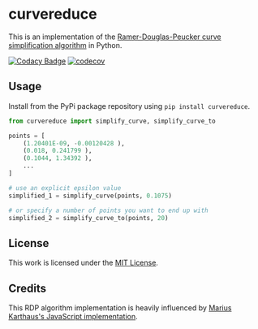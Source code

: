 # curvereduce

This is an implementation of the [Ramer-Douglas-Peucker curve simplification algorithm](https://en.wikipedia.org/wiki/Ramer%E2%80%93Douglas%E2%80%93Peucker_algorithm) in Python.

[![Codacy Badge](https://api.codacy.com/project/badge/Grade/39fdd9372cd24acfa5802a68cf7af9ec)](https://app.codacy.com/gh/icooper/curvereduce-py?utm_source=github.com&utm_medium=referral&utm_content=icooper/curvereduce-py&utm_campaign=Badge_Grade_Settings)
[![codecov](https://codecov.io/gh/icooper/curvereduce-py/branch/main/graph/badge.svg?token=YA7H1I6Z4E)](https://codecov.io/gh/icooper/curvereduce-py)

## Usage

Install from the PyPi package repository using `pip install curvereduce`.

```python
from curvereduce import simplify_curve, simplify_curve_to

points = [
    (1.20401E-09, -0.00120428 ),
    (0.018, 0.241799 ),
    (0.1044, 1.34392 ),
    ...
]

# use an explicit epsilon value
simplified_1 = simplify_curve(points, 0.1075)

# or specify a number of points you want to end up with
simplified_2 = simplify_curve_to(points, 20)
```

## License

This work is licensed under the [MIT License](LICENSE).

## Credits

This RDP algorithm implementation is heavily influenced by [Marius Karthaus's JavaScript implementation](https://karthaus.nl/rdp/).
